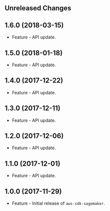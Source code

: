 Unreleased Changes
------------------

1.6.0 (2018-03-15)
------------------

* Feature - API update.

1.5.0 (2018-01-18)
------------------

* Feature - API update.

1.4.0 (2017-12-22)
------------------

* Feature - API update.

1.3.0 (2017-12-11)
------------------

* Feature - API update.

1.2.0 (2017-12-06)
------------------

* Feature - API update.

1.1.0 (2017-12-01)
------------------

* Feature - API update.

1.0.0 (2017-11-29)
------------------

* Feature - Initial release of `aws-sdk-sagemaker`.

